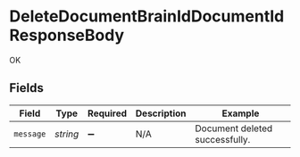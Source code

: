 # DeleteDocumentBrainIdDocumentIdResponseBody

OK


## Fields

| Field                          | Type                           | Required                       | Description                    | Example                        |
| ------------------------------ | ------------------------------ | ------------------------------ | ------------------------------ | ------------------------------ |
| `message`                      | *string*                       | :heavy_minus_sign:             | N/A                            | Document deleted successfully. |